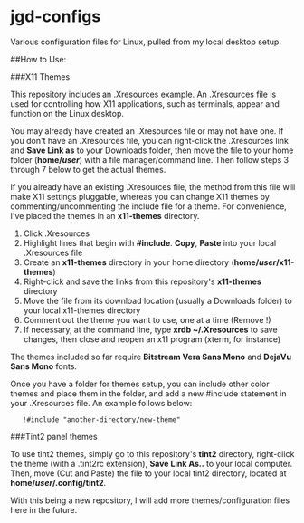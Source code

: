 # jgd-configs
Various configuration files for Linux, pulled from my local desktop setup.

##How to Use:

###X11 Themes

This repository includes an .Xresources example. An .Xresources file is used for controlling how X11 applications, such as terminals, appear and function on the Linux desktop.

You may already have created an .Xresources file or may not have one. If you don't have an .Xresources file, you can right-click the .Xresources link and **Save Link as** to your Downloads folder, then move the file to your home folder (**home/_user_**) with a file manager/command line. Then follow steps 3 through 7 below to get the actual themes.

If you already have an existing .Xresources file, the method from this file will make X11 settings pluggable, whereas you can change X11 themes by commenting/uncommenting the include file for a theme. For convenience, I've placed the themes in an **x11-themes** directory.

1. Click .Xresources
2. Highlight lines that begin with **#include**. **Copy**, **Paste** into your local .Xresources file
3. Create an **x11-themes** directory in your home directory (**home/_user_/x11-themes**)
4. Right-click and save the links from this repository's **x11-themes** directory
5. Move the file from its download location (usually a Downloads folder) to your local x11-themes directory
6. Comment out the theme you want to use, one at a time (Remove !)
7. If necessary, at the command line, type **xrdb ~/.Xresources** to save changes, then close and reopen an x11 program (xterm, for instance)

The themes included so far require **Bitstream Vera Sans Mono** and **DejaVu Sans Mono** fonts.

Once you have a folder for themes setup, you can include other color themes and place them in the folder, and add a new #include statement in your .Xresources file. An example follows below:

```#include "x11-themes/jgd-classic"
   !#include "another-directory/new-theme"
```

###Tint2 panel themes

To use tint2 themes, simply go to this repository's **tint2** directory, right-click the theme (with a .tint2rc extension), **Save Link As..** to your local computer. Then, move (Cut and Paste) the file to your local tint2 directory, located at **home/_user_/.config/tint2**.

With this being a new repository, I will add more themes/configuration files here in the future.
